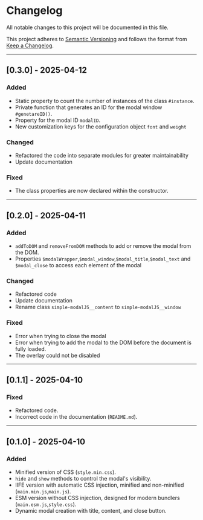 # Changelog

All notable changes to this project will be documented in this file.

This project adheres to [Semantic Versioning](https://semver.org/) and follows the format from [Keep a Changelog](https://keepachangelog.com/).

---

## [0.3.0] - 2025-04-12
### Added
- Static property to count the number of instances of the class `#instance`.
- Private function that generates an ID for the modal window `#genetareID()`.
- Property for the modal ID `modalID`.
- New customization keys for the configuration object `font` and `weight`

### Changed
- Refactored the code into separate modules for greater maintainability
- Update documentation

### Fixed
- The class properties are now declared within the constructor.

---

## [0.2.0] - 2025-04-11
### Added
- `addToDOM` and `removeFromDOM` methods to add or remove the modal from the DOM.
- Properties `$modalWrapper`,`$modal_window`,`$modal_title`,`$modal_text` and `$modal_close` to access each element of the modal

### Changed
- Refactored code
- Update documentation
- Rename class `simple-modalJS__content` to `simple-modalJS__window`

### Fixed
- Error when trying to close the modal
- Error when trying to add the modal to the DOM before the document is fully loaded.
- The overlay could not be disabled

---

## [0.1.1] - 2025-04-10
### Fixed
- Refactored code.
- Incorrect code in the documentation (`README.md`).

---

## [0.1.0] - 2025-04-10
### Added
- Minified version of CSS (`style.min.css`).
- `hide` and `show` methods to control the modal's visibility.
- IIFE version with automatic CSS injection, minified and non-minified (`main.min.js`,`main.js`).
- ESM version without CSS injection, designed for modern bundlers (`main.esm.js`,`style.css`).
- Dynamic modal creation with title, content, and close button.
